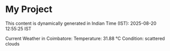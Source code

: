# My Project

This content is dynamically generated in Indian Time (IST): 2025-08-20 12:55:25 IST


Current Weather in Coimbatore:
Temperature: 31.88 °C
Condition: scattered clouds
